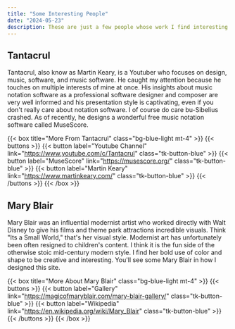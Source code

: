 ```yaml
---
title: "Some Interesting People"
date: "2024-05-23"
description: These are just a few people whose work I find interesting.
---
```


## Tantacrul

Tantacrul, also know as Martin Keary, is a Youtuber who focuses on design, music, software, and music software. He caught my attention because he touches on multiple interests of mine at once. His insights about music notation software as a professional software designer and composer are very well informed and his presentation style is captivating, even if you don't really care about notation software. I of course do care bu-Sibelius crashed. As of recently, he designs a wonderful free music notation software called MuseScore.

{{< box title="More From Tantacrul" class="bg-blue-light mt-4" >}}
    {{< buttons >}}
        {{< button label="Youtube Channel" link="https://www.youtube.com/c/Tantacrul" class="tk-button-blue" >}}
        {{< button label="MuseScore" link="https://musescore.org/" class="tk-button-blue" >}}
        {{< button label="Martin Keary" link="https://www.martinkeary.com/" class="tk-button-blue" >}}
    {{< /buttons >}}
{{< /box >}}



## Mary Blair

Mary Blair was an influential modernist artist who worked directly with Walt Disney to give his films and theme park attractions incredible visuals. Think "Its a Small World," that's her visual style. Modernist art has unfortunately been often resigned to children's content. I think it is the fun side of the otherwise stoic mid-century modern style. I find her bold use of color and shape to be creative and interesting. You'll see some Mary Blair in how I designed this site.

{{< box title="More About Mary Blair" class="bg-blue-light mt-4" >}}
    {{< buttons >}}
        {{< button label="Gallery" link="https://magicofmaryblair.com/mary-blair-gallery/" class="tk-button-blue" >}}
        {{< button label="Wikipedia" link="https://en.wikipedia.org/wiki/Mary_Blair" class="tk-button-blue" >}}
    {{< /buttons >}}
{{< /box >}}
